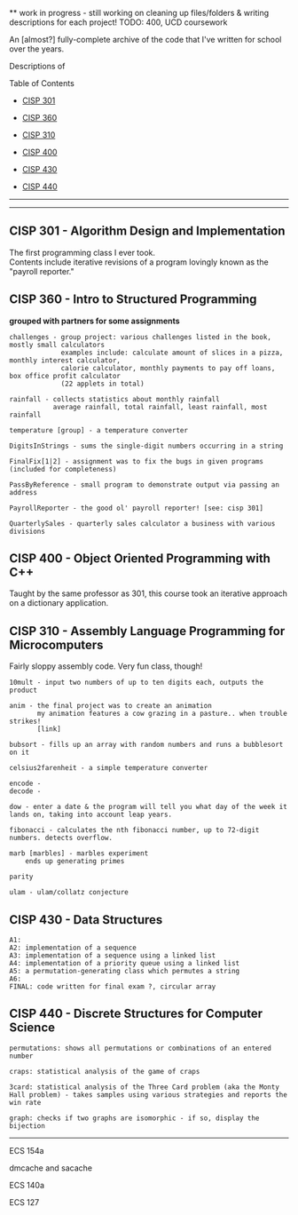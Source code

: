 ** work in progress - still working on cleaning up files/folders & writing descriptions for each project!
TODO: 400, UCD coursework

An [almost?] fully-complete archive of the code that I've written for school over the years.

Descriptions of 

Table of Contents  
* [CISP 301](#c301)

* [CISP 360](#c360)

* [CISP 310](#c310)

* [CISP 400](#c400)


* [CISP 430](#c430)

* [CISP 440](#c440)

---

---

## <a name="c301"></a>CISP 301 - Algorithm Design and Implementation  
The first programming class I ever took.  
Contents include iterative revisions of a program lovingly known as the "payroll reporter."  



## <a name="c360"></a>CISP 360 - Intro to Structured Programming  
**grouped with partners for some assignments**  
	
	challenges - group project: various challenges listed in the book, mostly small calculators  
				 examples include: calculate amount of slices in a pizza, monthly interest calculator,  
				 calorie calculator, monthly payments to pay off loans, box office profit calculator  
				 (22 applets in total)

	rainfall - collects statistics about monthly rainfall  
			   average rainfall, total rainfall, least rainfall, most rainfall  

	temperature [group] - a temperature converter  

	DigitsInStrings - sums the single-digit numbers occurring in a string  

	FinalFix[1|2] - assignment was to fix the bugs in given programs (included for completeness)  

	PassByReference - small program to demonstrate output via passing an address  

	PayrollReporter - the good ol' payroll reporter! [see: cisp 301]  

	QuarterlySales - quarterly sales calculator a business with various divisions  



## <a name="c400"></a>CISP 400 - Object Oriented Programming with C++
Taught by the same professor as 301, this course took an iterative approach on a dictionary application.  

## <a name="c310"></a>CISP 310 - Assembly Language Programming for Microcomputers  
Fairly sloppy assembly code. Very fun class, though!

	10mult - input two numbers of up to ten digits each, outputs the product

	anim - the final project was to create an animation
		   my animation features a cow grazing in a pasture.. when trouble strikes!
		   [link]

	bubsort - fills up an array with random numbers and runs a bubblesort on it

	celsius2farenheit - a simple temperature converter

	encode - 
	decode - 

	dow - enter a date & the program will tell you what day of the week it lands on, taking into account leap years.

	fibonacci - calculates the nth fibonacci number, up to 72-digit numbers. detects overflow.

	marb [marbles] - marbles experiment
		ends up generating primes

	parity

	ulam - ulam/collatz conjecture




## <a name="c430"></a>CISP 430 - Data Structures  
	A1:   
	A2: implementation of a sequence  
	A3: implementation of a sequence using a linked list  
	A4: implementation of a priority queue using a linked list  
	A5: a permutation-generating class which permutes a string  
	A6:   
	FINAL: code written for final exam ?, circular array  

## CISP <a name="c440"></a>440 - Discrete Structures for Computer Science  
	permutations: shows all permutations or combinations of an entered number

	craps: statistical analysis of the game of craps

	3card: statistical analysis of the Three Card problem (aka the Monty Hall problem) - takes samples using various strategies and reports the win rate

	graph: checks if two graphs are isomorphic - if so, display the bijection

---

ECS 154a

dmcache and sacache

ECS 140a

ECS 127
